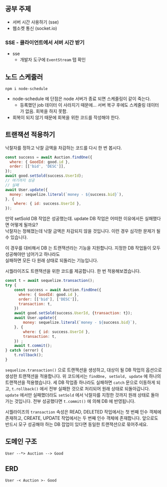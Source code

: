 ## 공부 주제
* 서버 시간 사용하기 (sse)
* 웹소켓 통신 (socket.io)

### SSE - 클라이언트에서 서버 시간 받기
* sse
  * 개발자 도구에 `EventStream` 탭 확인

## 노드 스케줄러
```
npm i node-schedule
```

* node-schedule 에 단점은 node 서버가 종료 되면 스케줄링이 같이 죽는다.
  * 등록했던 job 데이터 이 사라지기 때문에... 서버 복구 후에도 스케줄링 데이터가 없음. 회복을 하지 못함.
* 회복이 되지 않기 때문에 회복을 위한 코드를 작성해야 한다.

## 트랜잭션 적용하기
낙찰자를 정하고 낙찰 금액을 차감하는 코드를 다시 한 번 봅시다.

```javascript
const success = await Auction.findOne({
  where: { GoodId: good.id },
  order: [['bid', 'DESC']],
});
await good.setSold(success.UserId);
// 여기까지 성공
// 실패
await User.update({
  money: sequelize.literal(`money - ${success.bid}`),
}, {
    where: { id: success.UserId },
});
```

만약 setSold DB 작업은 성공했는데. update DB 작업은 어떠한 이유에서든 실패했다면 어떻게 될까요?  
낙찰자는 정해졌는데 낙찰 금액은 차감되지 않을 것입니다. 이런 경우 심각한 문제가 될 수 있습니다.

이 경우를 대비해서  DB 는 트랜잭션라는 기능을 지원합니다. 지정한 DB 작업들이 모두 성공해야만 넘어가고 하나라도  
실패하면 모든 다 원래 상태로 되돌리는 기능입니다.  

시퀄라이즈도 트랜잭션을 위한 코드를 제공합니다. 한 번 적용해보겠습니다.

```javascript
const t = await sequelize.transaction();
try {
    const success = await Auction.findOne({
      where: { GoodId: good.id },
      order: [['bid'], ['DESC']],
      transaction: t,
    })
    await good.setSold(success.UserId, {transaction: t});
    await User.update({
        money: sequelize.literal(`money - ${success.bid}`),
    }, {
        where: { id: success.UserId },
        transaction: t,
    }) ;
    await t.commit();
} catch (error) {
    t.rollback();
}
```
`sequelize.transaction()` 으로 트랜잭션을 생성하고, 대상이 될 DB 작업의 옵션으로 생성한 트랜잭션을
적용합니다. 위 코드에서는 `findOne, setSold, update` 에 하나의 트랜잭션을 적용했습니다. 세 DB 작업중
하나라도 실패하면 `catch` 문으로 이동하게 되고, `t.rollback()` 에서 전부 실패한 것으로 처리되어 원래 상태로 되돌아갑니다.
`update` 에서만 실패했더라도 `setSold` 에서 낙찰자를 지정한 것까지 원래 상태로 돌아가는 것입니다. 전부
성공했다면 `t.commit()` 에 의해 DB 에 반영됩니다.

시퀄라이즈의 `transaction` 속성은 READ, DELETED 작업에서는 첫 번째 인수 객체에 존재하고, CREATE, UPDATE 작업에서는
두 번째 인수 객체에 존재합니다. 앞으로도 반드시 모구 성공해야 하는 DB 잡업이 있다면 동일한 트랜잭션으로 묶어주세요.

## 도메인 구조
```
User --*> Auction --> Good
```

## ERD
```
User -< Auction >- Good
```